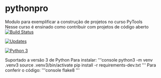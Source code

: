 # pythonpro
Modulo para exemplificar a construção de projetos no curso PyTools  
Nesse curso é ensinado como contribuir com projetos de código aberto
[![Build Status](https://travis-ci.com/juliomsouza/pythonpro.svg?branch=main)](https://travis-ci.com/juliomsouza/pythonpro)

[![Updates](https://pyup.io/repos/github/juliomsouza/pythonpro/shield.svg)](https://pyup.io/repos/github/juliomsouza/pythonpro/)

[![Python 3](https://pyup.io/repos/github/juliomsouza/pythonpro/python-3-shield.svg)](https://pyup.io/repos/github/juliomsouza/pythonpro/)

Suportado a versão 3 de Python
Para instalar:
'''console
python3 -m venv .venv3
source .venv3/bin/activate
pip install -r requirements-dev.txt
'''
Para conferir o código:
'''console
flake8
'''

